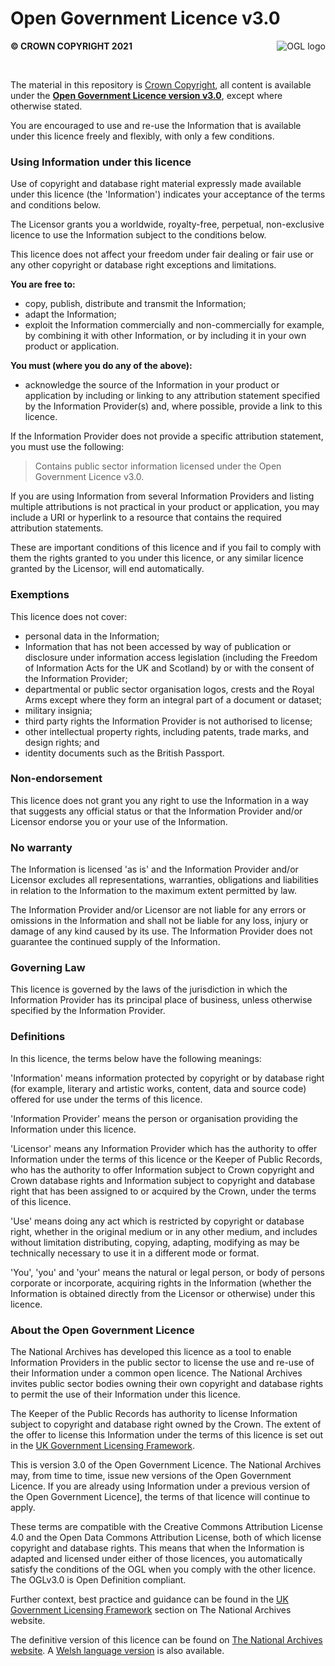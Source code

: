 # Open Government Licence v3.0

<img align="right" src="http://www.nationalarchives.gov.uk/images/infoman/ogl-symbol-41px-retina-black.png" alt="OGL logo">

**&copy; CROWN COPYRIGHT 2021**

&nbsp;

The material in this repository is [Crown Copyright](https://www.nationalarchives.gov.uk/information-management/re-using-public-sector-information/uk-government-licensing-framework/crown-copyright/), all content is available under the [**Open Government Licence version v3.0**](https://www.nationalarchives.gov.uk/doc/open-government-licence/version/3/), except where otherwise stated.

You are encouraged to use and re-use the Information that is available under this licence freely and flexibly, with only a few conditions.

### Using Information under this licence
Use of copyright and database right material expressly made available under this licence (the 'Information') indicates your acceptance of the terms and conditions below.

The Licensor grants you a worldwide, royalty-free, perpetual, non-exclusive licence to use the Information subject to the conditions below.

This licence does not affect your freedom under fair dealing or fair use or any other copyright or database right exceptions and limitations.

**You are free to:**
* copy, publish, distribute and transmit the Information;
* adapt the Information;
* exploit the Information commercially and non-commercially for example, by combining it with other Information, or by including it in your own product or application.

**You must (where you do any of the above):**
* acknowledge the source of the Information in your product or application by including or linking to any attribution statement specified by the Information Provider(s) and, where possible, provide a link to this licence.

If the Information Provider does not provide a specific attribution statement, you must use the following:

> Contains public sector information licensed under the Open Government Licence v3.0.

If you are using Information from several Information Providers and listing multiple attributions is not practical in your product or application, you may include a URI or hyperlink to a resource that contains the required attribution statements.

These are important conditions of this licence and if you fail to comply with them the rights granted to you under this licence, or any similar licence granted by the Licensor, will end automatically.

### Exemptions
This licence does not cover:
* personal data in the Information;
* Information that has not been accessed by way of publication or disclosure under information access legislation (including the Freedom of Information Acts for the UK and Scotland) by or with the consent of the Information Provider;
* departmental or public sector organisation logos, crests and the Royal Arms except where they form an integral part of a document or dataset;
* military insignia;
* third party rights the Information Provider is not authorised to license;
* other intellectual property rights, including patents, trade marks, and design rights; and
* identity documents such as the British Passport.

### Non-endorsement
This licence does not grant you any right to use the Information in a way that suggests any official status or that the Information Provider and/or Licensor endorse you or your use of the Information.

### No warranty
The Information is licensed 'as is' and the Information Provider and/or Licensor excludes all representations, warranties, obligations and liabilities in relation to the Information to the maximum extent permitted by law.

The Information Provider and/or Licensor are not liable for any errors or omissions in the Information and shall not be liable for any loss, injury or damage of any kind caused by its use. The Information Provider does not guarantee the continued supply of the Information.

### Governing Law
This licence is governed by the laws of the jurisdiction in which the Information Provider has its principal place of business, unless otherwise specified by the Information Provider.

### Definitions
In this licence, the terms below have the following meanings:

'Information' means information protected by copyright or by database right (for example, literary and artistic works, content, data and source code) offered for use under the terms of this licence.

'Information Provider' means the person or organisation providing the Information under this licence.

'Licensor' means any Information Provider which has the authority to offer Information under the terms of this licence or the Keeper of Public Records, who has the authority to offer Information subject to Crown copyright and Crown database rights and Information subject to copyright and database right that has been assigned to or acquired by the Crown, under the terms of this licence.

'Use' means doing any act which is restricted by copyright or database right, whether in the original medium or in any other medium, and includes without limitation distributing, copying, adapting, modifying as may be technically necessary to use it in a different mode or format.

'You', 'you' and 'your' means the natural or legal person, or body of persons corporate or incorporate, acquiring rights in the Information (whether the Information is obtained directly from the Licensor or otherwise) under this licence.

### About the Open Government Licence
The National Archives has developed this licence as a tool to enable Information Providers in the public sector to license the use and re-use of their Information under a common open licence. The National Archives invites public sector bodies owning their own copyright and database rights to permit the use of their Information under this licence.

The Keeper of the Public Records has authority to license Information subject to copyright and database right owned by the Crown. The extent of the offer to license this Information under the terms of this licence is set out in the [UK Government Licensing Framework](http://www.nationalarchives.gov.uk/information-management/re-using-public-sector-information/re-use-and-licensing/ukglf/).

This is version 3.0 of the Open Government Licence. The National Archives may, from time to time, issue new versions of the Open Government Licence. If you are already using Information under a previous version of the Open Government Licence], the terms of that licence will continue to apply.

These terms are compatible with the Creative Commons Attribution License 4.0 and the Open Data Commons Attribution License, both of which license copyright and database rights. This means that when the Information is adapted and licensed under either of those licences, you automatically satisfy the conditions of the OGL when you comply with the other licence. The OGLv3.0 is Open Definition compliant.

Further context, best practice and guidance can be found in the [UK Government Licensing Framework](http://www.nationalarchives.gov.uk/information-management/re-using-public-sector-information/uk-government-licensing-framework/) section on The National Archives website.


The definitive version of this licence can be found on [The National Archives website](http://www.nationalarchives.gov.uk/doc/open-government-licence/version/3/). A [Welsh language version](http://www.nationalarchives.gov.uk/doc/open-government-licence-cymraeg/version/3/) is also available.
